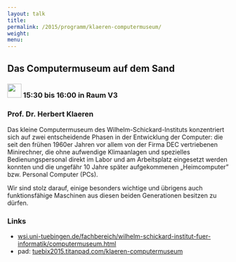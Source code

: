 ```yaml
---
layout: talk
title:
permalink: /2015/programm/klaeren-computermuseum/
weight: 
menu:
---
```

## Das&nbsp;Computermuseum&nbsp;auf&nbsp;dem&nbsp;Sand

### <img height = "32" src="../../../images/talk.svg"> 15:30 bis 16:00 in Raum V3

### Prof.&nbsp;Dr.&nbsp;Herbert&nbsp;Klaeren

Das kleine Computermuseum des Wilhelm-Schickard-Instituts konzentriert sich auf zwei entscheidende Phasen in der Entwicklung der Computer:
die seit den frühen 1960er Jahren vor allem von der Firma DEC vertriebenen Minirechner, die ohne aufwendige Klimaanlagen und spezielles Bedienungspersonal direkt im Labor und am Arbeitsplatz eingesetzt werden konnten und die ungefähr 10 Jahre später aufgekommenen „Heimcomputer” bzw. Personal Computer (PCs).

Wir sind stolz darauf, einige besonders wichtige und übrigens auch funktionsfähige Maschinen aus diesen beiden Generationen besitzen zu dürfen.

### Links

- <a href="http://www.wsi.uni-tuebingen.de/fachbereich/wilhelm-schickard-institut-fuer-informatik/computermuseum.html" target="_blank">wsi.uni-tuebingen.de/fachbereich/wilhelm-schickard-institut-fuer-informatik/computermuseum.html</a>
- pad: <a href="https://tuebix2015.titanpad.com/klaeren-computermuseum" target="_blank">tuebix2015.titanpad.com/klaeren-computermuseum</a>

